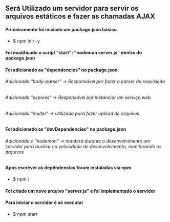 ## Será Utilizado um servidor para servir os arquivos estáticos e fazer as chamadas AJAX

#### Primeiramente foi iniciado um package.json básico
- $ npm init -y

#### Foi modificado o script "start": "nodemon server.js" dentro do package.json

#### Foi adicionado as "dependencies" no package.json
###### Adicionado "body-parser" -> Responsável por fazer o parser da requisição
###### Adicionado "express" -> Responsável por instanciar um serviço web
###### Adicionado "multer" -> Utilizado para fazer upload de arquivos

#### Foi adicionado as "devDependencies" no package.json
###### Adicionado o "nodemon" -> manterá durante o desenvolvimento um servidor para auxiliar na velocidade de desenvolvimento, monitorando os arquivos

#### Após escrever as depêndencias foram instaladas via npm
- $ npm i

#### Foi criado um novo arquivo "server.js" e foi implementado o servidor

#### Para iniciar o servidor é só executar
- $ npm start